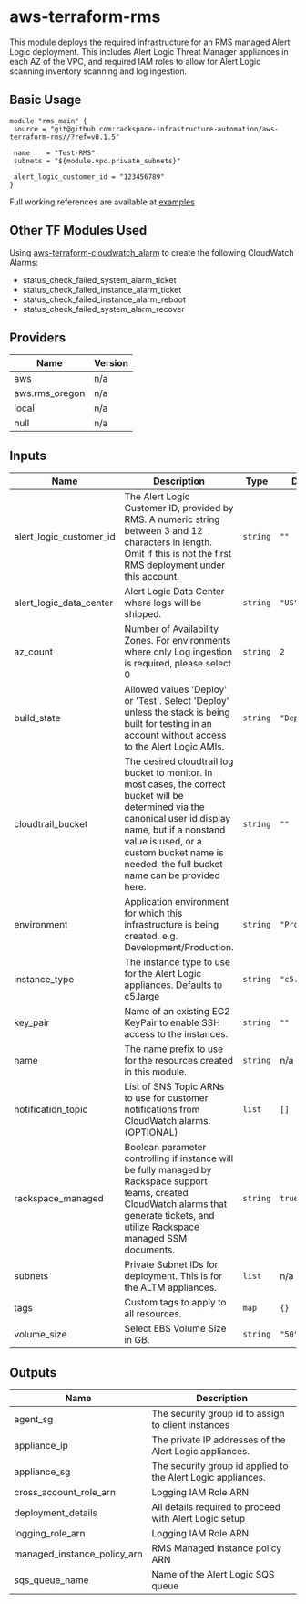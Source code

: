 # aws-terraform-rms

This module deploys the required infrastructure for an RMS managed Alert Logic deployment.  This includes Alert Logic Threat Manager appliances in each AZ of the VPC, and required IAM roles to allow for Alert Logic scanning inventory scanning and log ingestion.

## Basic Usage

```HCL
module "rms_main" {
 source = "git@github.com:rackspace-infrastructure-automation/aws-terraform-rms//?ref=v0.1.5"

 name    = "Test-RMS"
 subnets = "${module.vpc.private_subnets}"

 alert_logic_customer_id = "123456789"
}
```

Full working references are available at [examples](examples)
## Other TF Modules Used  
Using [aws-terraform-cloudwatch\_alarm](https://github.com/rackspace-infrastructure-automation/aws-terraform-cloudwatch_alarm) to create the following CloudWatch Alarms:
- status\_check\_failed\_system\_alarm\_ticket
- status\_check\_failed\_instance\_alarm\_ticket
- status\_check\_failed\_instance\_alarm\_reboot
- status\_check\_failed\_system\_alarm\_recover

## Providers

| Name | Version |
|------|---------|
| aws | n/a |
| aws.rms\_oregon | n/a |
| local | n/a |
| null | n/a |

## Inputs

| Name | Description | Type | Default | Required |
|------|-------------|------|---------|:-----:|
| alert\_logic\_customer\_id | The Alert Logic Customer ID, provided by RMS. A numeric string between 3 and 12 characters in length. Omit if this is not the first RMS deployment under this account. | `string` | `""` | no |
| alert\_logic\_data\_center | Alert Logic Data Center where logs will be shipped. | `string` | `"US"` | no |
| az\_count | Number of Availability Zones. For environments where only Log ingestion is required, please select 0 | `string` | `2` | no |
| build\_state | Allowed values 'Deploy' or 'Test'.  Select 'Deploy' unless the stack is being built for testing in an account without access to the Alert Logic AMIs. | `string` | `"Deploy"` | no |
| cloudtrail\_bucket | The desired cloudtrail log bucket to monitor.  In most cases, the correct bucket will be determined via the canonical user id display name, but if a nonstand value is used, or a custom bucket name is needed, the full bucket name can be provided here. | `string` | `""` | no |
| environment | Application environment for which this infrastructure is being created. e.g. Development/Production. | `string` | `"Production"` | no |
| instance\_type | The instance type to use for the Alert Logic appliances.  Defaults to c5.large | `string` | `"c5.large"` | no |
| key\_pair | Name of an existing EC2 KeyPair to enable SSH access to the instances. | `string` | `""` | no |
| name | The name prefix to use for the resources created in this module. | `string` | n/a | yes |
| notification\_topic | List of SNS Topic ARNs to use for customer notifications from CloudWatch alarms. (OPTIONAL) | `list` | `[]` | no |
| rackspace\_managed | Boolean parameter controlling if instance will be fully managed by Rackspace support teams, created CloudWatch alarms that generate tickets, and utilize Rackspace managed SSM documents. | `string` | `true` | no |
| subnets | Private Subnet IDs for deployment. This is for the ALTM appliances. | `list` | n/a | yes |
| tags | Custom tags to apply to all resources. | `map` | `{}` | no |
| volume\_size | Select EBS Volume Size in GB. | `string` | `"50"` | no |

## Outputs

| Name | Description |
|------|-------------|
| agent\_sg | The security group id to assign to client instances |
| appliance\_ip | The private IP addresses of the Alert Logic appliances. |
| appliance\_sg | The security group id applied to the Alert Logic appliances. |
| cross\_account\_role\_arn | Logging IAM Role ARN |
| deployment\_details | All details required to proceed with Alert Logic setup |
| logging\_role\_arn | Logging IAM Role ARN |
| managed\_instance\_policy\_arn | RMS Managed instance policy ARN |
| sqs\_queue\_name | Name of the Alert Logic SQS queue |

